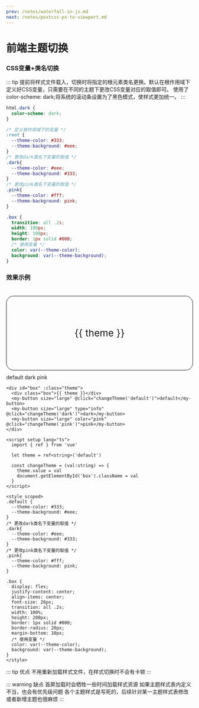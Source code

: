 ```yaml
---
prev: /notes/waterfall-in-js.md
next: /notes/postcss-px-to-viewport.md
---
```


# 前端主题切换

### CSS变量+类名切换

::: tip
提前将样式文件载入，切换时将指定的根元素类名更换。默认在根作用域下定义好CSS变量，只需要在不同的主题下更改CSS变量对应的取值即可。
使用了color-scheme: dark;将系统的滚动条设置为了黑色模式，使样式更加统一。
:::

```css
html.dark {
  color-scheme: dark;
}
```

```css
/* 定义根作用域下的变量 */
:root {
  --theme-color: #333;
  --theme-background: #eee;
}
/* 更改dark类名下变量的取值 */
.dark{
  --theme-color: #eee;
  --theme-background: #333;
}
/* 更改pink类名下变量的取值 */
.pink{
  --theme-color: #fff;
  --theme-background: pink;
}

.box {
  transition: all .2s;
  width: 100px;
  height: 100px;
  border: 1px solid #000;
  /* 使用变量 */
  color: var(--theme-color);
  background: var(--theme-background);
}
```

### 效果示例
#

<div id="box" :class="theme">
  <div class="box">{{ theme }}</div>
  <my-button size="large" @click="changeTheme('default')">default</my-button>
  <my-button size="large" type="info" @click="changeTheme('dark')">dark</my-button>
  <my-button size="large" color="pink" @click="changeTheme('pink')">pink</my-button>
</div>

<script setup lang="ts">
  import { ref } from 'vue'

  let theme = ref<string>('default')

  const changeTheme = (val:string) => {
    theme.value = val
    document.getElementById('box').className = val
  }
</script>

<style scoped>
.default {
  --theme-color: #333;
  --theme-background: #eee;
}
/* 更改dark类名下变量的取值 */
.dark{
  --theme-color: #eee;
  --theme-background: #333;
}
/* 更改pink类名下变量的取值 */
.pink{
  --theme-color: #fff;
  --theme-background: pink;
}

.box {
  display: flex;
  justify-content: center;
  align-items: center;
  font-size: 26px;
  transition: all .2s;
  width: 100%;
  height: 200px;
  border: 1px solid #000;
  border-radius: 20px;
  margin-bottom: 10px;
  /* 使用变量 */
  color: var(--theme-color);
  background: var(--theme-background);
}
</style>

```vue
<div id="box" :class="theme">
  <div class="box">{{ theme }}</div>
  <my-button size="large" @click="changeTheme('default')">default</my-button>
  <my-button size="large" type="info" @click="changeTheme('dark')">dark</my-button>
  <my-button size="large" color="pink" @click="changeTheme('pink')">pink</my-button>
</div>

<script setup lang="ts">
  import { ref } from 'vue'

  let theme = ref<string>('default')

  const changeTheme = (val:string) => {
    theme.value = val
    document.getElementById('box').className = val
  }
</script>

<style scoped>
.default {
  --theme-color: #333;
  --theme-background: #eee;
}
/* 更改dark类名下变量的取值 */
.dark{
  --theme-color: #eee;
  --theme-background: #333;
}
/* 更改pink类名下变量的取值 */
.pink{
  --theme-color: #fff;
  --theme-background: pink;
}

.box {
  display: flex;
  justify-content: center;
  align-items: center;
  font-size: 26px;
  transition: all .2s;
  width: 100%;
  height: 200px;
  border: 1px solid #000;
  border-radius: 20px;
  margin-bottom: 10px;
  /* 使用变量 */
  color: var(--theme-color);
  background: var(--theme-background);
}
</style>
```

::: tip 优点
不用重新加载样式文件，在样式切换时不会有卡顿
:::

::: warning 缺点
首屏加载时会牺牲一些时间加载样式资源
如果主题样式表内定义不当，也会有优先级问题
各个主题样式是写死的，后续针对某一主题样式表修改或者新增主题也很麻烦
:::
